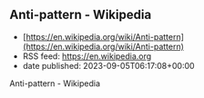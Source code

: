## Anti-pattern - Wikipedia
 - [https://en.wikipedia.org/wiki/Anti-pattern](https://en.wikipedia.org/wiki/Anti-pattern)
 - RSS feed: https://en.wikipedia.org
 - date published: 2023-09-05T06:17:08+00:00

Anti-pattern - Wikipedia

